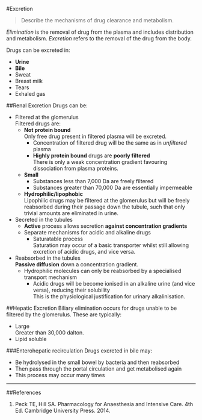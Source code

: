#Excretion
> Describe the mechanisms of drug clearance and metabolism.

*Elimination* is the removal of drug from the plasma and includes distribution and metabolism.
*Excretion* refers to the removal of the drug from the body.

Drugs can be excreted in:
* **Urine**
* **Bile**
* Sweat
* Breast milk
* Tears
* Exhaled gas

##Renal Excretion
Drugs can be:
* Filtered at the glomerulus  
  Filtered drugs are:
  * **Not protein bound**  
  Only free drug present in filtered plasma will be excreted.
      * Concentration of filtered drug will be the same as in *unfiltered* plasma
      * **Highly protein bound** drugs are **poorly filtered**  
      There is only a weak concentration gradient favouring dissociation from plasma proteins.
  * **Small**  
      * Substances less than 7,000 Da are freely filtered
      * Substances greater than 70,000 Da are essentially impermeable
  * **Hydrophilic/lipophobic**  
      Lipophilic drugs may be filtered at the glomerulus but will be freely reabsorbed during their passage down the tubule, such that only trivial amounts are eliminated in urine.
* Secreted in the tubules
    * **Active** process allows secretion **against concentration gradients**
    * Separate mechanisms for acidic and alkaline drugs
        * Saturatable process  
        Saturation may occur of a basic transporter whilst still allowing excretion of acidic drugs, and vice versa.
* Reabsorbed in the tubules  
**Passive diffusion** down a concentration gradient.
    * Hydrophilic molecules can only be reabsorbed by a specialised transport mechanism  
        * Acidic drugs will be become ionised in an alkaline urine (and vice versa), reducing their solubility    
    This is the physiological justification for urinary alkalinisation.

##Hepatic Excretion
Biliary elimination occurs for drugs unable to be filtered by the glomerulus. These are typically:
* Large  
Greater than 30,000 dalton.
* Lipid soluble

###Enterohepatic recirculation
Drugs excreted in bile may:
* Be hydrolysed in the small bowel by bacteria and then reabsorbed
* Then pass through the portal circulation and get metabolised again
* This process may occur many times

---

##References
1. Peck TE, Hill SA. Pharmacology for Anaesthesia and Intensive Care. 4th Ed. Cambridge University Press. 2014.  